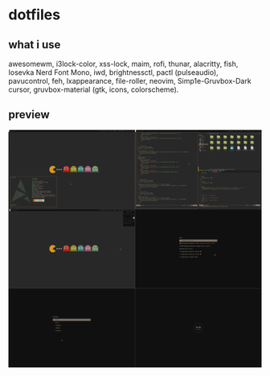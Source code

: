 # dotfiles

## what i use
awesomewm, i3lock-color, xss-lock, maim, rofi, thunar, alacritty, fish, Iosevka Nerd Font Mono,
iwd, brightnessctl, pactl (pulseaudio), pavucontrol, feh, lxappearance, file-roller,
neovim, Simp1e-Gruvbox-Dark cursor, gruvbox-material (gtk, icons, colorscheme).

## preview
![Preview](preview.jpg)
